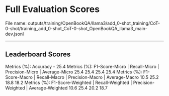 # Full Evaluation Scores

File name: outputs/training/OpenBookQA/llama3/add_0-shot_training/CoT-0-shot/training_add_0-shot_CoT-0-shot_OpenBookQA_llama3_main-dev.jsonl


---

## Leaderboard Scores

Metrics (%): Accuracy - 25.4
Metrics (%): F1-Score-Micro | Recall-Micro | Precision-Micro | Average-Micro
                25.4        25.4          25.4        25.4
Metrics (%): F1-Score-Macro | Recall-Macro | Precision-Macro | Average-Macro
                10.5        25.2          18.8        18.2
Metrics (%): F1-Score-Weighted | Recall-Weighted | Precision-Weighted | Average-Weighted
                10.6        25.4          20.2        18.7
